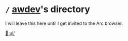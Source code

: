 # ` / ` [awdev](https://github.com/AWeirdScratcher)'s directory

I will leave this here until I get invited to the Arc browser.

[📁 ui/](https://github.com/AWeirdScratcher/directory/blob/main/ui/README.md)
